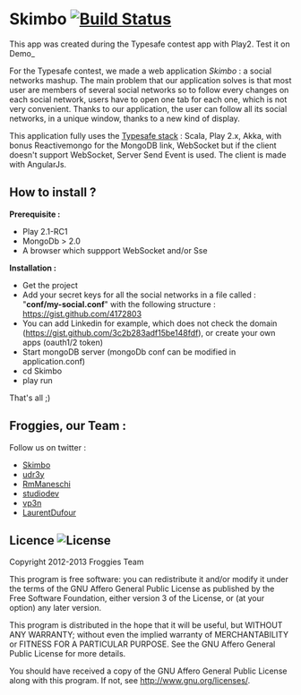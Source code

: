 Skimbo [![Build Status](https://travis-ci.org/Froggies/Skimbo.png?branch=master)](https://travis-ci.org/Froggies/Skimbo)
==========

This app was created during the Typesafe contest app with Play2. Test it on Demo_

For the Typesafe contest, we made a web application *Skimbo* : a social networks mashup. 
The main problem that our application solves is that most user are members of several social networks so to follow every changes on each social network, users have to open one tab for each one, which is not very convenient. Thanks to our application, the user can follow all its social networks, in a unique window, thanks to a new kind of display.

This application fully uses the [Typesafe stack](http://typesafe.com/platform) : Scala, Play 2.x, Akka, with bonus Reactivemongo for the MongoDB link, WebSocket but if the client doesn't support WebSocket, Server Send Event is used. The client is made with AngularJs.


How to install ?
---------------

**Prerequisite :**

- Play 2.1-RC1
- MongoDb > 2.0
- A browser which suppport WebSocket and/or Sse

**Installation :**

- Get the project
- Add your secret keys for all the social networks in a file called : "**conf/my-social.conf**" with the following structure : https://gist.github.com/4172803
- You can add Linkedin for example, which does not check the domain (https://gist.github.com/3c2b283adf15be148fdf), or create your own apps (oauth1/2 token)
- Start mongoDB server (mongoDb conf can be modified in application.conf)
- cd Skimbo
- play run

That's all ;)

Froggies, our Team :
-----

Follow us on twitter :

* [Skimbo](https://twitter.com/skimbo34)
* [udr3y](https://twitter.com/udr3y)
* [RmManeschi](https://twitter.com/RmManeschi)
* [studiodev](https://twitter.com/studiodev)
* [vp3n]( https://twitter.com/vp3n)
* [LaurentDufour](https://twitter.com/_LaurentDufour)

Licence ![License](http://www.gnu.org/graphics/agplv3-155x51.png)
-------

Copyright 2012-2013 Froggies Team

This program is free software: you can redistribute it and/or modify
it under the terms of the GNU Affero General Public License as published by
the Free Software Foundation, either version 3 of the License, or
(at your option) any later version.

This program is distributed in the hope that it will be useful,
but WITHOUT ANY WARRANTY; without even the implied warranty of
MERCHANTABILITY or FITNESS FOR A PARTICULAR PURPOSE.  See the
GNU Affero General Public License for more details.

You should have received a copy of the GNU Affero General Public License
along with this program. If not, see <http://www.gnu.org/licenses/>.






